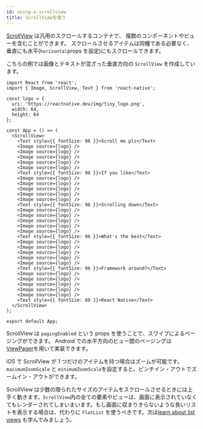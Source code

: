 ```yaml
---
id: using-a-scrollview
title: ScrollViewを使う
---
```


[ScrollView](scrollview.md) は汎用のスクロールするコンテナで、 複数のコンポーネントやビューを含むことができます。
スクロールさせるアイテムは同種である必要なく、垂直にも水平(`horizontal`props を設定)にもスクロールできます。

こちらの例では画像とテキストが混ざった垂直方向の `ScrollView` を作成しています。

```SnackPlayer name=Using%20ScrollView
import React from 'react';
import { Image, ScrollView, Text } from 'react-native';

const logo = {
  uri: 'https://reactnative.dev/img/tiny_logo.png',
  width: 64,
  height: 64
};

const App = () => (
  <ScrollView>
    <Text style={{ fontSize: 96 }}>Scroll me plz</Text>
    <Image source={logo} />
    <Image source={logo} />
    <Image source={logo} />
    <Image source={logo} />
    <Image source={logo} />
    <Text style={{ fontSize: 96 }}>If you like</Text>
    <Image source={logo} />
    <Image source={logo} />
    <Image source={logo} />
    <Image source={logo} />
    <Image source={logo} />
    <Text style={{ fontSize: 96 }}>Scrolling down</Text>
    <Image source={logo} />
    <Image source={logo} />
    <Image source={logo} />
    <Image source={logo} />
    <Image source={logo} />
    <Text style={{ fontSize: 96 }}>What's the best</Text>
    <Image source={logo} />
    <Image source={logo} />
    <Image source={logo} />
    <Image source={logo} />
    <Image source={logo} />
    <Text style={{ fontSize: 96 }}>Framework around?</Text>
    <Image source={logo} />
    <Image source={logo} />
    <Image source={logo} />
    <Image source={logo} />
    <Image source={logo} />
    <Text style={{ fontSize: 80 }}>React Native</Text>
  </ScrollView>
);

export default App;
```

ScrollView は `pagingEnabled` という props を使うことで、スワイプによるページングができます。 Android での水平方向のビュー間のページングは [ViewPager](https://github.com/react-native-community/react-native-viewpager)を用いて実装できます。

iOS で ScrollView が 1 つだけのアイテムを持つ場合はズームが可能です。`maximumZoomScale` と `minimumZoomScale`を設定すると、ピンチイン・アウトでズームイン・アウトができます。

ScrollView は少数の限られたサイズのアイテムをスクロールさせるときには上手く動きます。`ScrollView`内の全ての要素やビューは、画面に表示されていなくてもレンダーされてしまいまいます。もし画面に収まりきらないような長いリストを表示する場合は、代わりに `FlatList` を使うべきです。次は[learn about list views](using-a-listview.md) も学んでみましょう。
